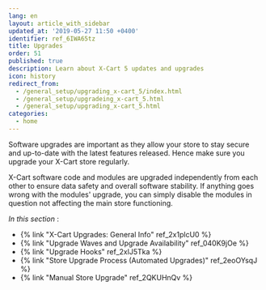 ```yaml
---
lang: en
layout: article_with_sidebar
updated_at: '2019-05-27 11:50 +0400'
identifier: ref_6IWA65tz
title: Upgrades
order: 51
published: true
description: Learn about X-Cart 5 updates and upgrades
icon: history
redirect_from:
  - /general_setup/upgrading_x-cart_5/index.html
  - /general_setup/upgradeing_x-cart_5.html
  - /general_setup/upgrading_x-cart_5.html
categories:
  - home
---
```

Software upgrades are important as they allow your store to stay secure and up-to-date with the latest features released. Hence make sure you upgrade your X-Cart store regularly.

X-Cart software code and modules are upgraded independently from each other to ensure data safety and overall software stability. If anything goes wrong with the modules' upgrade, you can simply disable the modules in question not affecting the main store functioning.


_In this section_ :

*   {% link "X-Cart Upgrades: General Info" ref_2x1plcU0 %}
*   {% link "Upgrade Waves and Upgrade Availability" ref_040K9jOe %}
*   {% link "Upgrade Hooks" ref_2xlJ5Tka %}
*   {% link "Store Upgrade Process (Automated Upgrades)" ref_2eoOYsqJ %}
*   {% link "Manual Store Upgrade" ref_2QKUHnQv %}
